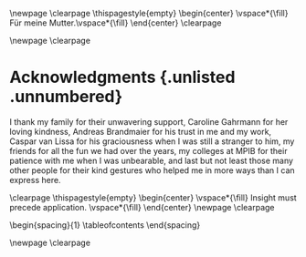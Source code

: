 \newpage
\clearpage
\thispagestyle{empty}
\begin{center}
\vspace*{\fill}
Für meine Mutter.\vspace*{\fill}
\end{center}
\clearpage

\newpage
\clearpage
# Acknowledgments {.unlisted .unnumbered}

I thank my family for their unwavering support, Caroline Gahrmann for her loving kindness, Andreas Brandmaier for his trust in me and my work, Caspar van Lissa for his graciousness when I was still a stranger to him, my friends for all the fun we had over the years, my colleges at MPIB for their patience with me when I was unbearable, and last but not least those many other people for their kind gestures who helped me in more ways than I can express here.

\clearpage
\thispagestyle{empty}
\begin{center}
\vspace*{\fill}
Insight must precede application.
\vspace*{\fill}
\end{center}
\newpage
\clearpage

\begin{spacing}{1}
\tableofcontents
\end{spacing}

\newpage
\clearpage

